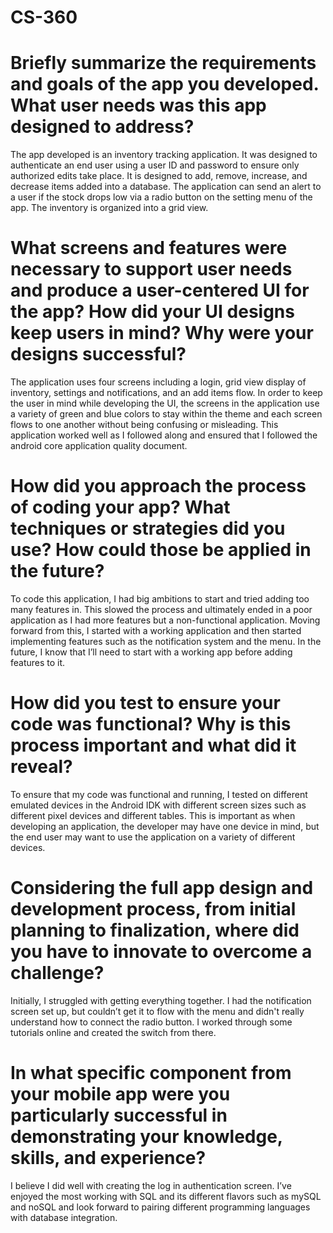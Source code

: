 # CS-360

# Briefly summarize the requirements and goals of the app you developed. What user needs was this app designed to address?
The app developed is an inventory tracking application. It was designed to authenticate an end user using a user ID and password to ensure only authorized edits take place. It is designed to add, remove, increase, and decrease items added into a database. The application can send an alert to a user if the stock drops low via a radio button on the setting menu of the app. The inventory is organized into a grid view. 

# What screens and features were necessary to support user needs and produce a user-centered UI for the app? How did your UI designs keep users in mind? Why were your designs successful?
The application uses four screens including a login, grid view display of inventory, settings and notifications, and an add items flow. In order to keep the user in mind while developing the UI, the screens in the application use a variety of green and blue colors to stay within the theme and each screen flows to one another without being confusing or misleading. This application worked well as I followed along and ensured that I followed the android core application quality document.

# How did you approach the process of coding your app? What techniques or strategies did you use? How could those be applied in the future?
To code this application, I had big ambitions to start and tried adding too many features in. This slowed the process and ultimately ended in a poor application as I had more features but a non-functional application. Moving forward from this, I started with a working application and then started implementing features such as the notification system and the menu. In the future, I know that I’ll need to start with a working app before adding features to it. 

# How did you test to ensure your code was functional? Why is this process important and what did it reveal?
To ensure that my code was functional and running, I tested on different emulated devices in the Android IDK with different screen sizes such as different pixel devices and different tables. This is important as when developing an application, the developer may have one device in mind, but the end user may want to use the  application on a variety of different devices. 

# Considering the full app design and development process, from initial planning to finalization, where did you have to innovate to overcome a challenge?
Initially, I struggled with getting everything together. I had the notification screen set up, but couldn’t get it to flow with the menu and didn't really understand how to connect the radio button. I worked through some tutorials online and created the switch from there. 

# In what specific component from your mobile app were you particularly successful in demonstrating your knowledge, skills, and experience?
I believe I did well with creating the log in authentication screen. I’ve enjoyed the most working with SQL and its different flavors such as mySQL and noSQL and look forward to pairing different programming languages with database integration. 

